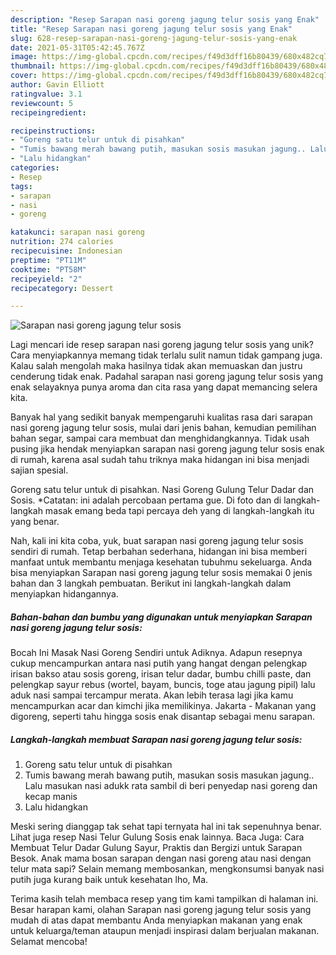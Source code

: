 ```yaml
---
description: "Resep Sarapan nasi goreng jagung telur sosis yang Enak"
title: "Resep Sarapan nasi goreng jagung telur sosis yang Enak"
slug: 628-resep-sarapan-nasi-goreng-jagung-telur-sosis-yang-enak
date: 2021-05-31T05:42:45.767Z
image: https://img-global.cpcdn.com/recipes/f49d3dff16b80439/680x482cq70/sarapan-nasi-goreng-jagung-telur-sosis-foto-resep-utama.jpg
thumbnail: https://img-global.cpcdn.com/recipes/f49d3dff16b80439/680x482cq70/sarapan-nasi-goreng-jagung-telur-sosis-foto-resep-utama.jpg
cover: https://img-global.cpcdn.com/recipes/f49d3dff16b80439/680x482cq70/sarapan-nasi-goreng-jagung-telur-sosis-foto-resep-utama.jpg
author: Gavin Elliott
ratingvalue: 3.1
reviewcount: 5
recipeingredient:

recipeinstructions:
- "Goreng satu telur untuk di pisahkan"
- "Tumis bawang merah bawang putih, masukan sosis masukan jagung.. Lalu masukan nasi adukk rata sambil di beri penyedap nasi goreng dan kecap manis"
- "Lalu hidangkan"
categories:
- Resep
tags:
- sarapan
- nasi
- goreng

katakunci: sarapan nasi goreng 
nutrition: 274 calories
recipecuisine: Indonesian
preptime: "PT11M"
cooktime: "PT58M"
recipeyield: "2"
recipecategory: Dessert

---
```



![Sarapan nasi goreng jagung telur sosis](https://img-global.cpcdn.com/recipes/f49d3dff16b80439/680x482cq70/sarapan-nasi-goreng-jagung-telur-sosis-foto-resep-utama.jpg)

Lagi mencari ide resep sarapan nasi goreng jagung telur sosis yang unik? Cara menyiapkannya memang tidak terlalu sulit namun tidak gampang juga. Kalau salah mengolah maka hasilnya tidak akan memuaskan dan justru cenderung tidak enak. Padahal sarapan nasi goreng jagung telur sosis yang enak selayaknya punya aroma dan cita rasa yang dapat memancing selera kita.

Banyak hal yang sedikit banyak mempengaruhi kualitas rasa dari sarapan nasi goreng jagung telur sosis, mulai dari jenis bahan, kemudian pemilihan bahan segar, sampai cara membuat dan menghidangkannya. Tidak usah pusing jika hendak menyiapkan sarapan nasi goreng jagung telur sosis enak di rumah, karena asal sudah tahu triknya maka hidangan ini bisa menjadi sajian spesial.

Goreng satu telur untuk di pisahkan. Nasi Goreng Gulung Telur Dadar dan Sosis. *Catatan: ini adalah percobaan pertama gue. Di foto dan di langkah-langkah masak emang beda tapi percaya deh yang di langkah-langkah itu yang benar.


Nah, kali ini kita coba, yuk, buat sarapan nasi goreng jagung telur sosis sendiri di rumah. Tetap berbahan sederhana, hidangan ini bisa memberi manfaat untuk membantu menjaga kesehatan tubuhmu sekeluarga. Anda bisa menyiapkan Sarapan nasi goreng jagung telur sosis memakai 0 jenis bahan dan 3 langkah pembuatan. Berikut ini langkah-langkah dalam menyiapkan hidangannya.

<!--inarticleads1-->

##### Bahan-bahan dan bumbu yang digunakan untuk menyiapkan Sarapan nasi goreng jagung telur sosis:



Bocah Ini Masak Nasi Goreng Sendiri untuk Adiknya. Adapun resepnya cukup mencampurkan antara nasi putih yang hangat dengan pelengkap irisan bakso atau sosis goreng, irisan telur dadar, bumbu chilli paste, dan pelengkap sayur rebus (wortel, bayam, buncis, toge atau jagung pipil) lalu aduk nasi sampai tercampur merata. Akan lebih terasa lagi jika kamu mencampurkan acar dan kimchi jika memilikinya. Jakarta - Makanan yang digoreng, seperti tahu hingga sosis enak disantap sebagai menu sarapan. 

<!--inarticleads2-->

##### Langkah-langkah membuat Sarapan nasi goreng jagung telur sosis:

1. Goreng satu telur untuk di pisahkan
1. Tumis bawang merah bawang putih, masukan sosis masukan jagung.. Lalu masukan nasi adukk rata sambil di beri penyedap nasi goreng dan kecap manis
1. Lalu hidangkan


Meski sering dianggap tak sehat tapi ternyata hal ini tak sepenuhnya benar. Lihat juga resep Nasi Telur Gulung Sosis enak lainnya. Baca Juga: Cara Membuat Telur Dadar Gulung Sayur, Praktis dan Bergizi untuk Sarapan Besok. Anak mama bosan sarapan dengan nasi goreng atau nasi dengan telur mata sapi? Selain memang membosankan, mengkonsumsi banyak nasi putih juga kurang baik untuk kesehatan lho, Ma. 

Terima kasih telah membaca resep yang tim kami tampilkan di halaman ini. Besar harapan kami, olahan Sarapan nasi goreng jagung telur sosis yang mudah di atas dapat membantu Anda menyiapkan makanan yang enak untuk keluarga/teman ataupun menjadi inspirasi dalam berjualan makanan. Selamat mencoba!
